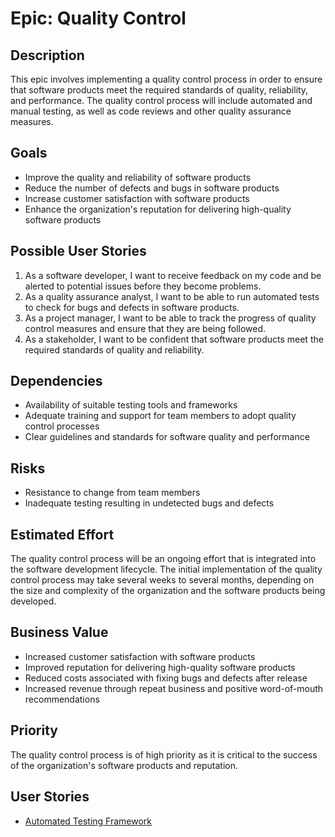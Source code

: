 # Epic: Quality Control

## Description

This epic involves implementing a quality control process in order to ensure that software products meet the required standards of quality, reliability, and performance. The quality control process will include automated and manual testing, as well as code reviews and other quality assurance measures.

## Goals

- Improve the quality and reliability of software products
- Reduce the number of defects and bugs in software products
- Increase customer satisfaction with software products
- Enhance the organization's reputation for delivering high-quality software products

## Possible User Stories

1. As a software developer, I want to receive feedback on my code and be alerted to potential issues before they become problems.
2. As a quality assurance analyst, I want to be able to run automated tests to check for bugs and defects in software products.
3. As a project manager, I want to be able to track the progress of quality control measures and ensure that they are being followed.
4. As a stakeholder, I want to be confident that software products meet the required standards of quality and reliability.

## Dependencies

- Availability of suitable testing tools and frameworks
- Adequate training and support for team members to adopt quality control processes
- Clear guidelines and standards for software quality and performance

## Risks

- Resistance to change from team members
- Inadequate testing resulting in undetected bugs and defects

## Estimated Effort

The quality control process will be an ongoing effort that is integrated into the software development lifecycle. The initial implementation of the quality control process may take several weeks to several months, depending on the size and complexity of the organization and the software products being developed.

## Business Value

- Increased customer satisfaction with software products
- Improved reputation for delivering high-quality software products
- Reduced costs associated with fixing bugs and defects after release
- Increased revenue through repeat business and positive word-of-mouth recommendations

## Priority

The quality control process is of high priority as it is critical to the success of the organization's software products and reputation.

## User Stories

- [Automated Testing Framework](./user_stories/automatic_quality_control.md)
